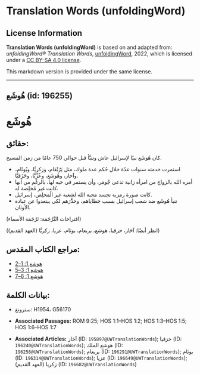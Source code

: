 # Translation Words (unfoldingWord)

## License Information

**Translation Words (unfoldingWord)** is based on and adapted from: _unfoldingWord® Translation Words_, [unfoldingWord](https://unfoldingword.org/utw), 2022, which is licensed under a [CC BY-SA 4.0 license](https://creativecommons.org/licenses/by-sa/4.0/legalcode.en).

This markdown version is provided under the same license.



--------------------------------

## هُوشَع (id: 196255)

هُوشَع
======

حقائق:
------

كان هُوشَع نبيًا لإسرائيل عاش وتنبَّأ قبل حوالي 750 عامًا من زمن المسيح.

* استمرت خدمته سنوات عدّة خلال حُكم عدة ملوك، مثل يَرُبْعَام، وزكريَّا، ويُوثَام، وآحاز، وهُوشَع، وعُزِّيَّا، وحَزَقيَّا.
* أمره الله بالزواج من امرأة زانية تدعى جُومَر، وأن يستمر في حبه لها، بالرغْم من أنها كانت غير مُخلِصة له.
* كانت صورة رمزية تجسد محبة الله لشعبه غير الُمخلِص، إسرائيل.
* تنبأ هُوشَع ضد شعب إسرائيل بسبب خطاياهم، وحذَّرَهم لكي يبتعدوا عن عبادة الأوثان.

(اقتراحات التَّرْجَمَة: تَرْجَمَة الأسماء)

(انظر أيضًا: آحَاز، حزقيا، هوشع، يربعام، يوثام، عزيا، زكريَّا (العهد القديم))

مراجع الكتاب المقدس:
--------------------

* [هوشع 1: 1–2](https://ref.ly/Hos1:1-Hos1:2)
* [هوشع 1: 3–5](https://ref.ly/Hos1:3-Hos1:5)
* [هوشع 1: 6–7](https://ref.ly/Hos1:6-Hos1:7)

بيانات الكلمة:
--------------

* سترونغ: H1954، G56170

* **Associated Passages:** ROM 9:25; HOS 1:1–HOS 1:2; HOS 1:3–HOS 1:5; HOS 1:6–HOS 1:7
* **Associated Articles:** آحَاز (ID: `195897@UWTranslationWords`); حزقيا (ID: `196240@UWTranslationWords`); هوشع الملك (ID: `196256@UWTranslationWords`); يربعام (ID: `196291@UWTranslationWords`); يوثام (ID: `196314@UWTranslationWords`); عزيا (ID: `196649@UWTranslationWords`); زكريا (العهد القديم) (ID: `196682@UWTranslationWords`)

